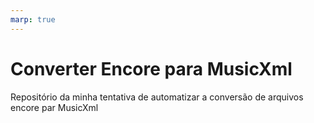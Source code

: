 ```yaml
---
marp: true
---
```


# Converter Encore para MusicXml

Repositório da minha tentativa de automatizar a conversão de arquivos encore par MusicXml
